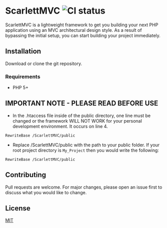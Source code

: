 # ScarlettMVC ![CI status](https://img.shields.io/badge/build-passing-brightgreen.svg)

ScarlettMVC is a lightweight framework to get you building your next PHP application
using an MVC architectural design style. As a result of bypassing
the initial setup, you can start building your project immediately.

## Installation

Download or clone the git repository.

### Requirements

-   PHP 5+

## IMPORTANT NOTE - PLEASE READ BEFORE USE

-   In the .htaccess file inside of the public directory, one line must be changed or the
    framework WILL NOT WORK for your personal development environment. It occurs on line 4.

```
RewriteBase /ScarlettMVC/public
```

-   Replace /ScarlettMVC/public with the path to your public folder. If your root project directory
    is `My_Project` then you would write the following:

```
RewriteBase /ScarlettMVC/public
```

## Contributing

Pull requests are welcome. For major changes, please open an issue first to discuss what you would like to change.

## License

[MIT](https://choosealicense.com/licenses/mit/)

```

```
